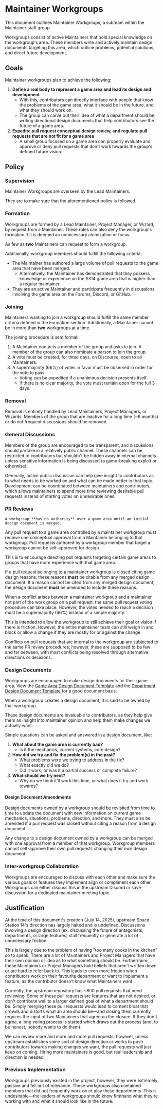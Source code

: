 # Maintainer Workgroups
This document outlines Maintainer Workgroups, a subteam within the Maintainer staff group.

Workgroups consist of active Maintainers that hold special knowledge on the workgroup's area.
These members write and actively maintain design documents targeting this area, which outline problems, potential solutions, and direct future development.

## Goals
Maintainer workgroups plan to achieve the following:
1. **Define a real body to represent a game area and lead its design and development**
   - With this, contributors can directly interface with people that know the problems of the game area, what it should be in the future, and what they should work on.
   - The group can carve out their idea of what a department should be, writing directional design documents that help contributors see the future of a game area.
2. **Expedite pull request conceptual design review, and regulate pull requests that are not fit for a game area**
   - A small group focused on a game area can properly evaluate and approve or deny pull requests that don't work towards the group's defined future vision.

## Policy

### Supervision
Maintainer Workgroups are overseen by the Lead Maintainers.

They are to make sure that the aforementioned policy is followed.

### Formation
Workgroups are formed by a Lead Maintainer, Project Manager, or Wizard, by request from a Maintainer.
These roles can also deny the workgroup's formation if it is deemed an unnecessary atomization or focus.

As few as **two** Maintainers can request to form a workgroup.

Additionally, workgroup members should fulfill the following criteria:
- The Maintainer has authored a large volume of pull requests to the game area that have been merged.
  - Alternatively, the Maintainer has demonstrated that they possess knowledge or experience on the SS14 game area that is higher than a regular maintainer.
- They are an active Maintainer and participate frequently in discussions involving the game area on the Forums, Discord, or GitHub.

### Joining
Maintainers wanting to join a workgroup should fulfill the same member criteria defined in the Formation section.
Additionally, a Maintainer cannot be in more than **two** workgroups at a time.

The joining procedure is semiformal:
1. A Maintainer contacts a member of the group and asks to join. A member of the group can also nominate a person to join the group.
2. A vote must be created, for three days, on Discourse, open to all Maintainers.
3. A supermajority (66%) of votes in favor must be observed in order for the vote to pass.
   - Voting can be expedited if a unanimous decision presents itself.
   - If there is no clear majority, the vote must remain open for the full 3 days.

### Removal
Removal is entirely handled by Lead Maintainers, Project Managers, or Wizards.
Members of the group that are inactive for a long time (~6 months) or do not frequent discussions should be removed.

### General Discussions
Members of the group are encouraged to be transparent, and discussions should partake in a relatively public channel.
These channels can be restricted to contributors but shouldn't be hidden away in internal channels unless sensitive information is being discussed (a game-breaking exploit or otherwise).

Generally, active public discussion can help give insight to contributors as to what needs to be worked on and what can be made better in that topic.
Development can be coordinated between maintainers and contributors, which allows maintainers to spend more time reviewing desirable pull requests instead of starting votes on undesirable ones.

### PR Reviews
```admonish warning
A workgroup **has no authority** over a game area until an initial design document is merged.
```

Any pull request to a game area controlled by a maintainer workgroup must receive one conceptual approval from a Maintainer belonging to that workgroup.
Pull requests authored by a workgroup member that target a workgroup cannot be self-approved for design.

This is to encourage directing pull requests targeting certain game areas to groups that have more experience with that game area.

If a pull request belonging to a maintainer workgroup is closed citing game design reasons, these reasons **must** be citable from any merged design document.
If a reason cannot be cited from any merged design document, the design document **must** be amended to include these reasons.

When a conflict arises between a maintainer workgroup and a maintainer not part of the work group on a pull request, the same pull request voting procedure can take place.
However, the votes needed to reach a decision must be a supermajority (66%) instead of a simple majority.

This is intended to allow the workgroup to still achieve their goal or vision if there is friction. However, the entire maintainer team can still weigh in and block or allow a change if they are mostly for or against the change.

Conflicts on pull requests that are internal to the workgroup are subjected to the same PR review procedures; however, these are supposed to be few and far between, with most conflicts being resolved through alternative directions or decisions.

### Design Documents
Workgroups are encouraged to make design documents for their game area.
View the [Game Area Design Document Template](/src/en/general-development/game-area-design-doc.md) and the [Department Design Document Template](/src/en/templates-docs/department-design-template.md) for a good document basis.

When a workgroup creates a design document, it is said to be owned by that workgroup.

These design documents are invaluable to contributors, as they help give them an insight into maintainer opinion and help them make changes we actually want.

Simple questions can be asked and answered in a design document, like:
1. **What about the game area is currently bad?**
   - Is it the mechanics, current systems, core design?
2. **How did we try and fix the problem(s) in the past?**
   - What problems were we trying to address in the fix?
   - What exactly did we do?
   - Did it work, or was it a partial success or complete failure?
3. **What should we try next?**
   - Why do we think it'll work this time, or what does it try and work towards?

#### Design Document Amendments
Design documents owned by a workgroup should be revisited from time to time to update the document with new information on current game mechanics, situations, problems, direction, and more.
They must also be amended if a pull request was closed without citing a reason from a design document.

Any change to a design document owned by a workgroup can be merged with one approval from a member of that workgroup.
Workgroup members cannot self-approve their own pull requests changing their own design document.

### Inter-workgroup Collaboration
Workgroups are encouraged to discuss with each other and make sure the various goals or features they implement align or compliment each other. Workgroups can either discuss this in the upstream Discord or save discussion for a dedicated maintainer meeting topic.

## Justification
At the time of this document's creation (July 14, 2025), upstream Space Station 14's direction has largely halted and is undefined.
Discussions involving a design direction (ex. discussing the future of antagonists, departments, or large features) stall frequently or generate a lot of unnecessary friction.

This is largely due to the problem of having "too many cooks in the kitchen" so to speak.
There are a lot of Maintainers and Project Managers that have their own opinion or idea as to what something should be.
Furthermore, these Maintainers or Project Managers hold beliefs that aren't written down or are hard to refer back to.
This leads to even more friction when contributors work on their favourite department or want to implement a feature, as the contributor doesn't know what Maintainers want.

Currently, the upstream repository has ~800 pull requests that need reviewing.
Some of these pull requests are features that are not desired, or don't contribute well to a larger defined goal of what a department should be.
Simply merging these pull requests would lead to content bloat that crowds and distorts what an area should be—and closing them currently requires the input of two Maintainers that agree on the closure.
If they don't agree, a long voting process is started which draws out the process (and, to be honest, nobody wants to do them).

We can review more and more and more pull requests; however, unless upstream establishes some sort of design direction or works to push contributors towards making changes we want, the pull requests will just keep on coming.
Hiring more maintainers is good, but real leadership and direction is needed.

### Previous Implementation
Workgroups previously existed in the project, however, they were extremely passive and fell out of relevance.
These workgroups also contained members that did not frequently work on or play these departments.
This is undesirable—the leaders of workgroups should know firsthand what they're working with and what it should look like in the future.